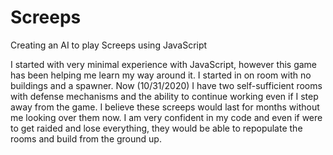 # Screeps
Creating an AI to play Screeps using JavaScript

I started with very minimal experience with JavaScript, however this game has been helping me learn my way around it. I started in on room with no buildings and a spawner.
Now (10/31/2020) I have two self-sufficient rooms with defense mechanisms and the ability to continue working even if I step away from the game. I believe these
screeps would last for months without me looking over them now. I am very confident in my code and even if were to get raided and lose everything, they would be 
able to repopulate the rooms and build from the ground up.
